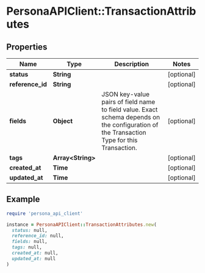 # PersonaAPIClient::TransactionAttributes

## Properties

| Name | Type | Description | Notes |
| ---- | ---- | ----------- | ----- |
| **status** | **String** |  | [optional] |
| **reference_id** | **String** |  | [optional] |
| **fields** | **Object** | JSON key-value pairs of field name to field value. Exact schema depends on the configuration of the Transaction Type for this Transaction. | [optional] |
| **tags** | **Array&lt;String&gt;** |  | [optional] |
| **created_at** | **Time** |  | [optional] |
| **updated_at** | **Time** |  | [optional] |

## Example

```ruby
require 'persona_api_client'

instance = PersonaAPIClient::TransactionAttributes.new(
  status: null,
  reference_id: null,
  fields: null,
  tags: null,
  created_at: null,
  updated_at: null
)
```


